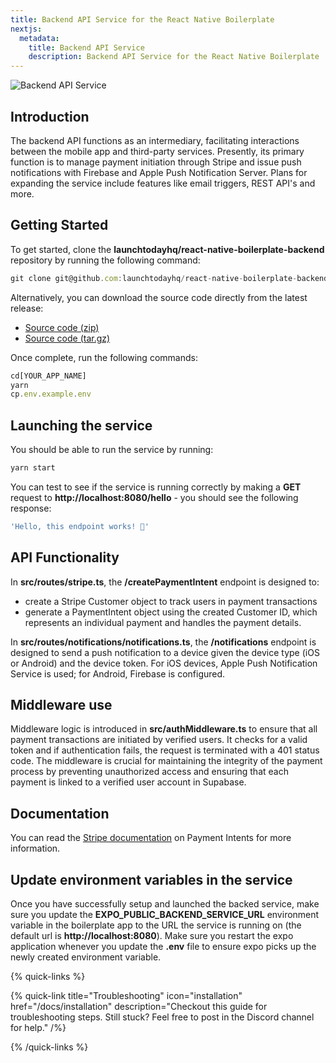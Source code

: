 ```yaml
---
title: Backend API Service for the React Native Boilerplate
nextjs:
  metadata:
    title: Backend API Service
    description: Backend API Service for the React Native Boilerplate
---
```


![Backend API Service](/images/api-service.png)

## Introduction

The backend API functions as an intermediary, facilitating interactions between the
mobile app and third-party services. Presently, its primary function is to manage
payment initiation through Stripe and issue push notifications with Firebase and Apple Push Notification Server. Plans for expanding the service include features
like email triggers, REST API's and more.

## Getting Started

To get started, clone the **launchtodayhq/react-native-boilerplate-backend** repository by running the following command:

```js
git clone git@github.com:launchtodayhq/react-native-boilerplate-backend.git [YOUR_APP_NAME]
```

Alternatively, you can download the source code directly from the latest release:

- [Source code (zip)](https://github.com/launchtodayhq/react-native-boilerplate-upgraded/archive/refs/tags/2.0.1.zip)
- [Source code (tar.gz)](https://github.com/launchtodayhq/react-native-boilerplate-upgraded/archive/refs/tags/2.0.1.tar.gz)

Once complete, run the following commands:

```js
cd[YOUR_APP_NAME]
yarn
cp.env.example.env
```

## Launching the service

You should be able to run the service by running:

```js
yarn start
```

You can test to see if the service is running correctly by making a **GET** request to **http://localhost:8080/hello** - you should
see the following response:

```js
'Hello, this endpoint works! 🎉'
```

## API Functionality

In **src/routes/stripe.ts**, the **/createPaymentIntent** endpoint is designed to:

- create a Stripe Customer object to track users in payment transactions
- generate a PaymentIntent object using the created Customer ID, which represents an individual payment and handles
  the payment details.

In **src/routes/notifications/notifications.ts**, the **/notifications** endpoint is designed to send a push notification to a device given the device type (iOS or Android) and the device token. For iOS devices, Apple Push Notification Service is used; for Android, Firebase is configured.

## Middleware use

Middleware logic is introduced in **src/authMiddleware.ts** to ensure that all payment transactions are initiated by verified users. It checks for a valid
token and if authentication fails, the request is terminated with a 401 status code. The middleware is crucial for maintaining
the integrity of the payment process by preventing unauthorized access and ensuring that each payment is linked to a verified
user account in Supabase.

## Documentation

You can read the [Stripe documentation](https://stripe.com/docs/api/payment_intents) on Payment Intents for more information.

## Update environment variables in the service

Once you have successfully setup and launched the backed service, make sure you update the **EXPO_PUBLIC_BACKEND_SERVICE_URL** environment
variable in the boilerplate app to the URL the service is running on (the default url is **http://localhost:8080**). Make sure you
restart the expo application whenever you update the **.env** file to ensure expo picks up the newly created environment variable.

{% quick-links %}

{% quick-link title="Troubleshooting" icon="installation" href="/docs/installation" description="Checkout this guide for troubleshooting steps. Still stuck? Feel free to post in the Discord channel for help." /%}

{% /quick-links %}
